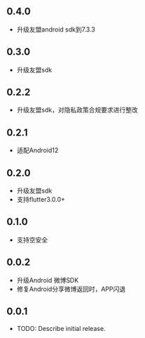 ## 0.4.0

* 升级友盟android sdk到7.3.3

## 0.3.0

* 升级友盟sdk

## 0.2.2

* 升级友盟sdk，对隐私政策合规要求进行整改

## 0.2.1

* 适配Android12

## 0.2.0

* 升级友盟sdk
* 支持flutter3.0.0+

## 0.1.0

* 支持空安全

## 0.0.2

* 升级Android 微博SDK
* 修复Android分享微博返回时，APP闪退

## 0.0.1

* TODO: Describe initial release.
